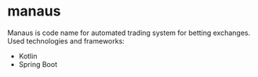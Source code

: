 # manaus

Manaus is code name for automated trading system for betting exchanges.
Used technologies and frameworks:
* Kotlin
* Spring Boot

